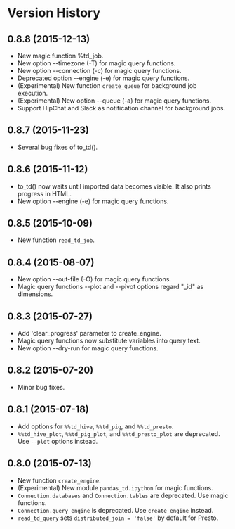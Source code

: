 # Version History

## 0.8.8 (2015-12-13)

* New magic function %td_job.
* New option --timezone (-T) for magic query functions.
* New option --connection (-c) for magic query functions.
* Deprecated option --engine (-e) for magic query functions.
* (Experimental) New function ``create_queue`` for background job execution.
* (Experimental) New option --queue (-a) for magic query functions.
* Support HipChat and Slack as notification channel for background jobs.

## 0.8.7 (2015-11-23)

* Several bug fixes of to_td().

## 0.8.6 (2015-11-12)

* to_td() now waits until imported data becomes visible.  It also prints progress in HTML.
* New option --engine (-e) for magic query functions.

## 0.8.5 (2015-10-09)

* New function ``read_td_job``.

## 0.8.4 (2015-08-07)

* New option --out-file (-O) for magic query functions.
* Magic query functions --plot and --pivot options regard "_id" as dimensions.

## 0.8.3 (2015-07-27)

* Add 'clear_progress' parameter to create_engine.
* Magic query functions now substitute variables into query text.
* New option --dry-run for magic query functions.

## 0.8.2 (2015-07-20)

* Minor bug fixes.

## 0.8.1 (2015-07-18)

* Add options for ``%%td_hive``, ``%%td_pig``, and ``%%td_presto``.
* ``%%td_hive_plot``, ``%%td_pig_plot``, and ``%%td_presto_plot`` are deprecated.  Use ``--plot`` options instead.

## 0.8.0 (2015-07-13)

* New function ``create_engine``.
* (Experimental) New module ``pandas_td.ipython`` for magic functions.
* ``Connection.databases`` and ``Connection.tables`` are deprecated.  Use magic functions.
* ``Connection.query_engine`` is deprecated.  Use ``create_engine`` instead.
* ``read_td_query`` sets ``distributed_join = 'false'`` by default for Presto.
